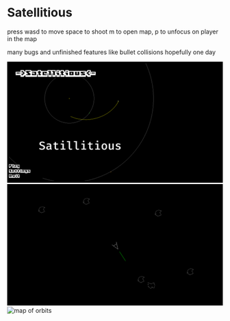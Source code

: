 # Satellitious

press wasd to move
space to shoot
m to open map,
p to unfocus on player in the map

many bugs and unfinished features like bullet collisions
hopefully one day


![home screen](./assets/imgs/homescreen.png "The Home Screen")
![asteroids](./assets/imgs/asteroids.png "Picture of Asteroids")
![map of orbits](./assets/imgs/orbitsmap.png "What the map looks like with the orbits of the planets")
